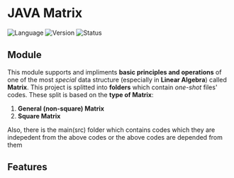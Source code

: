 # JAVA Matrix
![Language](https://img.shields.io/badge/Language-Java-blue)
![Version](https://img.shields.io/badge/Version-1.0-orange)
![Status](https://img.shields.io/badge/Status-In_Progress-yellow)

## Module
This module supports and impliments **basic principles and operations** of one of the most *special* data structure (especially in **Linear Algebra**) called **Matrix**. This project is splitted into **folders** which contain *one-shot* files' codes. These split is based on the **type of Matrix**:
1. **General (non-square) Matrix**
2. **Square Matrix**

Also, there is the main(src) folder which contains codes which they are indepedent from the above codes or the above codes are depended from them

## Features

